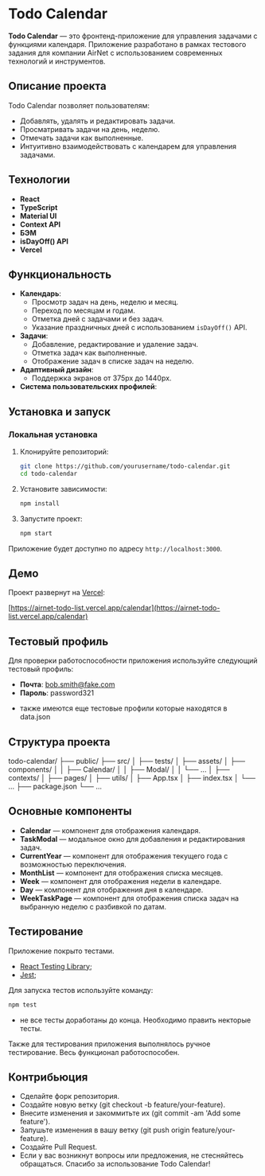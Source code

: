 # Todo Calendar

**Todo Calendar** — это фронтенд-приложение для управления задачами с функциями календаря. Приложение разработано в рамках тестового задания для компании AirNet с использованием современных технологий и инструментов.

## Описание проекта

Todo Calendar позволяет пользователям:
- Добавлять, удалять и редактировать задачи.
- Просматривать задачи на день, неделю.
- Отмечать задачи как выполненные.
- Интуитивно взаимодействовать с календарем для управления задачами.

## Технологии

- **React**
- **TypeScript**
- **Material UI**
- **Context API**
- **БЭМ**
- **isDayOff() API**
- **Vercel**

## Функциональность

- **Календарь**:
  - Просмотр задач на день, неделю и месяц.
  - Переход по месяцам и годам.
  - Отметка дней с задачами и без задач.
  - Указание праздничных дней с использованием `isDayOff()` API.
- **Задачи**:
  - Добавление, редактирование и удаление задач.
  - Отметка задач как выполненные.
  - Отображение задач в списке задач на неделю.
- **Адаптивный дизайн**:
  - Поддержка экранов от 375px до 1440px.
- **Система пользовательских профилей**:

## Установка и запуск

### Локальная установка

1. Клонируйте репозиторий:

    ```sh
    git clone https://github.com/yourusername/todo-calendar.git
    cd todo-calendar
    ```

2. Установите зависимости:

    ```sh
    npm install
    ```

3. Запустите проект:

    ```sh
    npm start
    ```

Приложение будет доступно по адресу `http://localhost:3000`.

## Демо

Проект развернут на [Vercel](https://vercel.com):

[https://airnet-todo-list.vercel.app/calendar](https://airnet-todo-list.vercel.app/calendar)

## Тестовый профиль

Для проверки работоспособности приложения используйте следующий тестовый профиль:

- **Почта**: bob.smith@fake.com
- **Пароль**: password321

* также имеются еще тестовые профили которые находятся в data.json

## Структура проекта

todo-calendar/
├── public/ 
├── src/
│ ├── tests/ 
│ ├── assets/ 
│ ├── components/
│ │ ├── Calendar/
│ │ ├── Modal/
│ │ └── ...
│ ├── contexts/
│ ├── pages/
│ ├── utils/
│ ├── App.tsx
│ ├── index.tsx
│ └── ...
├── package.json
└── ...

## Основные компоненты

- **Calendar** — компонент для отображения календаря.
- **TaskModal** — модальное окно для добавления и редактирования задач.
- **CurrentYear** — компонент для отображения текущего года с возможностью переключения.
- **MonthList** — компонент для отображения списка месяцев.
- **Week** — компонент для отображения недели в календаре.
- **Day** — компонент для отображения дня в календаре.
- **WeekTaskPage** — компонент для отображения списка задач на выбранную неделю с разбивкой по датам.

## Тестирование

Приложение покрыто тестами. 
- [React Testing Library](https://testing-library.com/docs/react-testing-library/intro); 
- [Jest](https://jestjs.io/);

Для запуска тестов используйте команду:

```sh
npm test
```
* не все тесты доработаны до конца. Необходимо править некторые тесты. 

Также для тестирования приложения выполнялось ручное тестирование. Весь функционал работоспособен.

## Контрибьюция

- Сделайте форк репозитория.
- Создайте новую ветку (git checkout -b feature/your-feature).
- Внесите изменения и закоммитьте их (git commit -am 'Add some feature').
- Запушьте изменения в вашу ветку (git push origin feature/your-feature).
- Создайте Pull Request.
- Если у вас возникнут вопросы или предложения, не стесняйтесь обращаться. Спасибо за использование Todo Calendar!